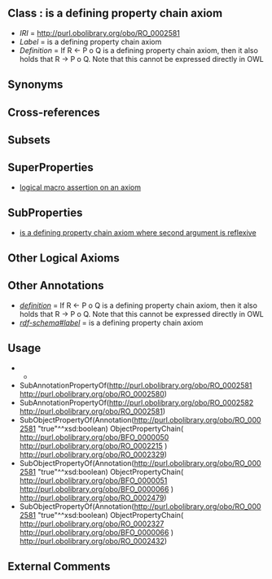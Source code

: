 
## Class : is a defining property chain axiom

 * *IRI* = http://purl.obolibrary.org/obo/RO_0002581
 * *Label* = is a defining property chain axiom
 * *Definition* = If R <- P o Q is a defining property chain axiom, then it also holds that R -> P o Q. Note that this cannot be expressed directly in OWL

## Synonyms


## Cross-references


## Subsets


## SuperProperties

 * [logical macro assertion on an axiom](../../RO/80/RO_0002580.md)

## SubProperties

 * [is a defining property chain axiom where second argument is reflexive](../../RO/82/RO_0002582.md)

## Other Logical Axioms


## Other Annotations

 * *[definition](../../IAO/15/IAO_0000115.md)* = If R <- P o Q is a defining property chain axiom, then it also holds that R -> P o Q. Note that this cannot be expressed directly in OWL
 * *[rdf-schema#label](../../el/rdf-schema#label.md)* = is a defining property chain axiom

## Usage

 * -
 * SubAnnotationPropertyOf(<http://purl.obolibrary.org/obo/RO_0002581> <http://purl.obolibrary.org/obo/RO_0002580>)
 * SubAnnotationPropertyOf(<http://purl.obolibrary.org/obo/RO_0002582> <http://purl.obolibrary.org/obo/RO_0002581>)
 * SubObjectPropertyOf(Annotation(<http://purl.obolibrary.org/obo/RO_0002581> "true"^^xsd:boolean) ObjectPropertyChain( <http://purl.obolibrary.org/obo/BFO_0000050> <http://purl.obolibrary.org/obo/RO_0002215> ) <http://purl.obolibrary.org/obo/RO_0002329>)
 * SubObjectPropertyOf(Annotation(<http://purl.obolibrary.org/obo/RO_0002581> "true"^^xsd:boolean) ObjectPropertyChain( <http://purl.obolibrary.org/obo/BFO_0000051> <http://purl.obolibrary.org/obo/BFO_0000066> ) <http://purl.obolibrary.org/obo/RO_0002479>)
 * SubObjectPropertyOf(Annotation(<http://purl.obolibrary.org/obo/RO_0002581> "true"^^xsd:boolean) ObjectPropertyChain( <http://purl.obolibrary.org/obo/RO_0002327> <http://purl.obolibrary.org/obo/BFO_0000066> ) <http://purl.obolibrary.org/obo/RO_0002432>)

## External Comments


